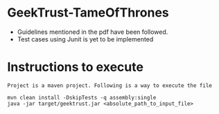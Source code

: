 # GeekTrust-TameOfThrones
  - Guidelines mentioned in the pdf have been followed.  
  - Test cases using Junit is yet to be implemented	

# Instructions to execute
    Project is a maven project. Following is a way to execute the file

    mvn clean install -DskipTests -q assembly:single
    java -jar target/geektrust.jar <absolute_path_to_input_file>
